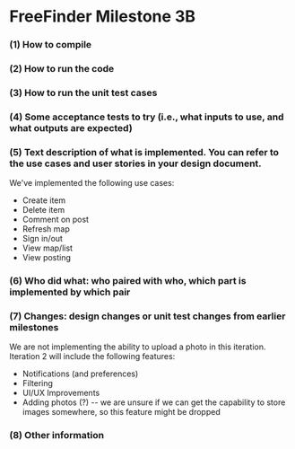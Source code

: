 # FreeFinder Milestone 3B

### (1) How to compile
### (2) How to run the code
### (3) How to run the unit test cases
### (4) Some acceptance tests to try (i.e., what inputs to use, and what outputs are expected)
### (5) Text description of what is implemented. You can refer to the use cases and user stories in your design document.
We've implemented the following use cases:
* Create item
* Delete item
* Comment on post
* Refresh map
* Sign in/out
* View map/list
* View posting
### (6) Who did what: who paired with who, which part is implemented by which pair
### (7) Changes: design changes or unit test changes from earlier milestones
We are not implementing the ability to upload a photo in this iteration. 
Iteration 2 will include the following features:
* Notifications (and preferences)
* Filtering
* UI/UX Improvements
* Adding photos (?) -- we are unsure if we can get the capability to store images somewhere, so this feature might be dropped
### (8) Other information 
